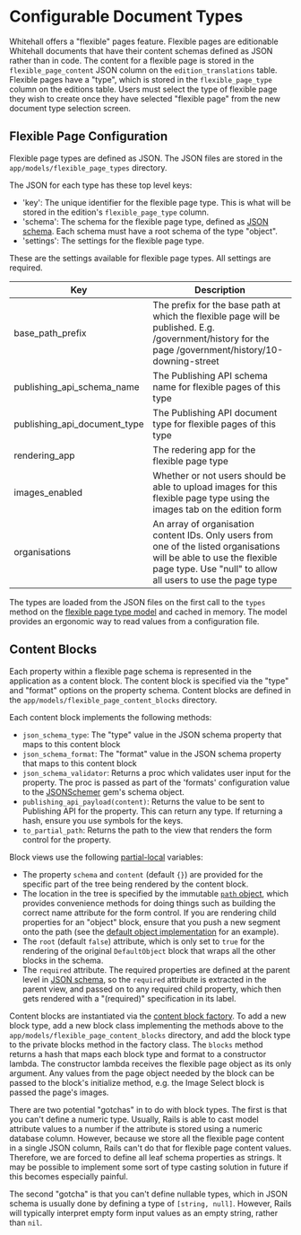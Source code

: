 # Configurable Document Types

Whitehall offers a "flexible" pages feature. Flexible pages are editionable Whitehall documents that have their content schemas defined as JSON rather than in code. The content for a flexible page is stored in the `flexible_page_content` JSON column on the `edition_translations` table. Flexible pages have a "type", which is stored in the `flexible_page_type` column on the editions table. Users must select the type of flexible page they wish to create once they have selected "flexible page" from the new document type selection screen.

## Flexible Page Configuration

Flexible page types are defined as JSON. The JSON files are stored in the `app/models/flexible_page_types` directory.

The JSON for each type has these top level keys:

- 'key': The unique identifier for the flexible page type. This is what will be stored in the edition's `flexible_page_type` column.
- 'schema': The schema for the flexible page type, defined as [JSON schema](https://json-schema.org/docs). Each schema must have a root schema of the type "object".
- 'settings': The settings for the flexible page type.

These are the settings available for flexible page types. All settings are required.

| Key                      | Description                                                                                                                                                                          |
|--------------------------|--------------------------------------------------------------------------------------------------------------------------------------------------------------------------------------|
| base_path_prefix         | The prefix for the base path at which the flexible page will be published. E.g. /government/history for the page /government/history/10-downing-street                               |
| publishing_api_schema_name | The Publishing API schema name for flexible pages of this type                                                                                                                       |
| publishing_api_document_type | The Publishing API document type for flexible pages of this type                                                                                                                     |
| rendering_app            | The redering app for the flexible page type                                                                                                                                         |
| images_enabled           | Whether or not users should be able to upload images for this flexible page type using the images tab on the edition form                                                            |
| organisations            | An array of organisation content IDs. Only users from one of the listed organisations will be able to use the flexible page type. Use "null" to allow all users to use the page type |

The types are loaded from the JSON files on the first call to the `types` method on the [flexible page type model](../app/models/flexible_page_type.rb) and cached in memory. The model provides an ergonomic way to read values from a configuration file.

## Content Blocks

Each property within a flexible page schema is represented in the application as a content block. The content block is specified via the "type" and "format" options on the property schema. Content blocks are defined in the `app/models/flexible_page_content_blocks` directory.

Each content block implements the following methods:

- `json_schema_type`: The "type" value in the JSON schema property that maps to this content block
- `json_schema_format`: The "format" value in the JSON schema property that maps to this content block
- `json_schema_validator`: Returns a proc which validates user input for the property. The proc is passed as part of the 'formats' configuration value to the [JSONSchemer](https://github.com/davishmcclurg/json_schemer) gem's schema object.
- `publishing_api_payload(content)`: Returns the value to be sent to Publishing API for the property. This can return any type. If returning a hash, ensure you use symbols for the keys.
- `to_partial_path`: Returns the path to the view that renders the form control for the property. 

Block views use the following [partial-local](https://guides.rubyonrails.org/action_view_overview.html#passing-data-to-partials-with-locals-option) variables: 
- The property `schema` and `content` (default `{}`) are provided for the specific part of the tree being rendered by the content block. 
- The location in the tree is specified by the immutable [`path` object](../app/models/configurable_content_blocks/path.rb), which provides convenience methods for doing things such as building the correct name attribute for the form control. If you are rendering child properties for an "object" block, ensure that you push a new segment onto the path (see the [default object implementation](../app/models/configurable_content_blocks/default_object.rb) for an example). 
- The `root` (default `false`) attribute, which is only set to `true` for the rendering of the original `DefaultObject` block that wraps all the other blocks in the schema. 
- The `required` attribute. The required properties are defined at the parent level in [JSON schema](https://json-schema.org/docs), so the `required` attribute is extracted in the parent view, and passed on to any required child property, which then gets rendered with a "(required)" specification in its label.

Content blocks are instantiated via the [content block factory](../app/models/configurable_content_blocks/factory.rb). To add a new block type, add a new block class implementing the methods above to the `app/models/flexible_page_content_blocks` directory, and add the block type to the private blocks method in the factory class. The `blocks` method returns a hash that maps each block type and format to a constructor lambda. The constructor lambda receives the flexible page object as its only argument. Any values from the page object needed by the block can be passed to the block's initialize method, e.g. the Image Select block is passed the page's images.

There are two potential "gotchas" in to do with block types. The first is that you can't define a numeric type. Usually, Rails is able to cast model attribute values to a number if the attribute is stored using a numeric database column. However, because we store all the flexible page content in a single JSON column, Rails can't do that for flexible page content values. Therefore, we are forced to define all leaf schema properties as strings. It may be possible to implement some sort of type casting solution in future if this becomes especially painful.

The second "gotcha" is that you can't define nullable types, which in JSON schema is usually done by defining a type of `[string, null]`. However, Rails will typically interpret empty form input values as an empty string, rather than `nil`.
